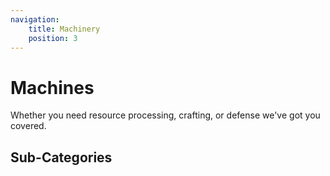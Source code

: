 ```yaml
---
navigation:
    title: Machinery
    position: 3
---
```


# Machines

Whether you need resource processing, crafting, or defense we've got you covered. 

## Sub-Categories
<SubPages />
